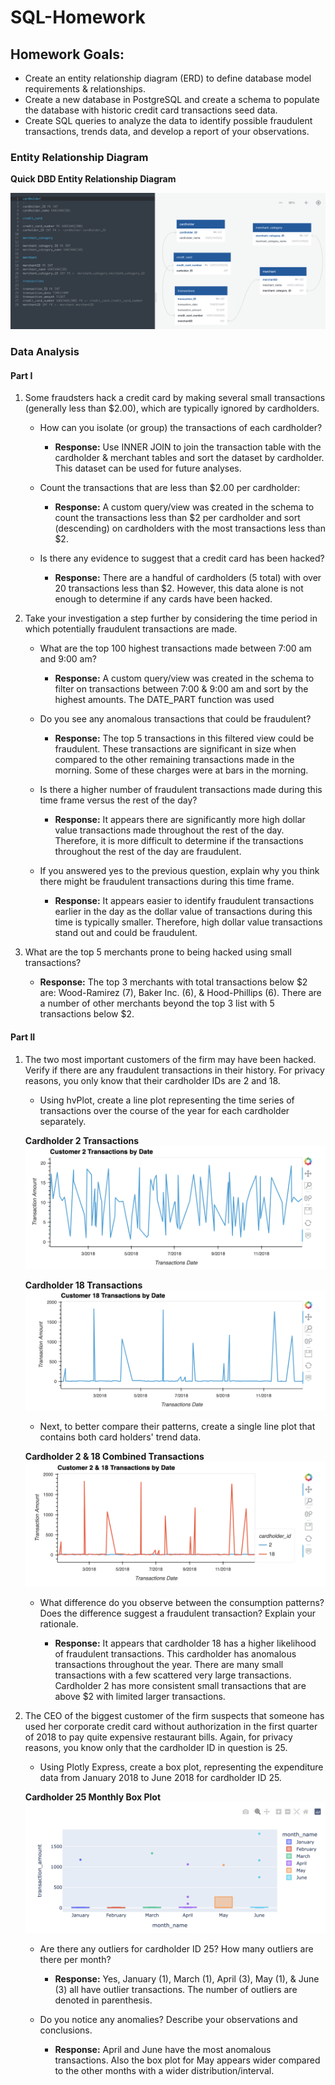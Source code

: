 # SQL-Homework

## Homework Goals:
- Create an entity relationship diagram (ERD) to define database model requirements & relationships.
- Create a new database in PostgreSQL and create a schema to populate the database with historic credit card transactions seed data.
- Create SQL queries to analyze the data to identify possible fraudulent transactions, trends data, and develop a report of your observations.

### Entity Relationship Diagram

**Quick DBD Entity Relationship Diagram**

![Entity Relationship Diagram](01_ERD/Database_ERD.jpg)

### Data Analysis

#### Part I

1. Some fraudsters hack a credit card by making several small transactions (generally less than $2.00), which are typically ignored by cardholders.
   
    - How can you isolate (or group) the transactions of each cardholder?
        - **Response:** Use INNER JOIN to join the transaction table with the cardholder & merchant tables and sort the dataset by cardholder.  This dataset can be used for future analyses.
   
    - Count the transactions that are less than $2.00 per cardholder:
        - **Response:** A custom query/view was created in the schema to count the transactions less than $2 per cardholder and sort (descending) on cardholders with the most transactions less than $2.
    
    - Is there any evidence to suggest that a credit card has been hacked?
        - **Response:** There are a handful of cardholders (5 total) with over 20 transactions less than $2. However, this data alone is not enough to determine if any cards have been hacked.

2. Take your investigation a step further by considering the time period in which potentially fraudulent transactions are made.
    
    - What are the top 100 highest transactions made between 7:00 am and 9:00 am?
        - **Response:** A custom query/view was created in the schema to filter on transactions between 7:00 & 9:00 am and sort by the highest amounts. The DATE_PART function was used
    
    - Do you see any anomalous transactions that could be fraudulent?
        - **Response:** The top 5 transactions in this filtered view could be fraudulent.  These transactions are significant in size when compared to the other remaining transactions made in the morning.  Some of these charges were at bars in the morning.
    
    - Is there a higher number of fraudulent transactions made during this time frame versus the rest of the day?
        - **Response:** It appears there are significantly more high dollar value transactions made throughout the rest of the day.  Therefore, it is more difficult to determine if the transactions throughout the rest of the day are fraudulent.
    
    - If you answered yes to the previous question, explain why you think there might be fraudulent transactions during this time frame.
        - **Response:** It appears easier to identify fraudulent transactions earlier in the day as the dollar value of transactions during this time is typically smaller.  Therefore, high dollar value transactions stand out and could be fraudulent.

3. What are the top 5 merchants prone to being hacked using small transactions?
    - **Response:** The top 3 merchants with total transactions below $2 are: Wood-Ramirez (7), Baker Inc. (6), & Hood-Phillips (6).  There are a number of other merchants beyond the top 3 list with 5 transactions below $2.

#### Part II

1. The two most important customers of the firm may have been hacked. Verify if there are any fraudulent transactions in their history. For privacy reasons, you only know that their cardholder IDs are 2 and 18.
    
    - Using hvPlot, create a line plot representing the time series of transactions over the course of the year for each cardholder separately.

    **Cardholder 2 Transactions**
    ![Cardholder ID 2](04_Visualizations/Cardholder2.jpg)

    **Cardholder 18 Transactions**
    ![Cardholder ID 18](04_Visualizations/Cardholder18.jpg)

    - Next, to better compare their patterns, create a single line plot that contains both card holders' trend data.

    **Cardholder 2 & 18 Combined Transactions**
    ![Cardholder ID 18](04_Visualizations/Cardholder2&18.jpg)

    - What difference do you observe between the consumption patterns? Does the difference suggest a fraudulent transaction? Explain your rationale.
        
        - **Response:** It appears that cardholder 18 has a higher likelihood of fraudulent transactions.  This cardholder has anomalous transactions throughout the year.  There are many small transactions with a few scattered very large transactions.  Cardholder 2 has more consistent small transactions that are above $2 with limited larger transactions.

2. The CEO of the biggest customer of the firm suspects that someone has used her corporate credit card without authorization in the first quarter of 2018 to pay quite expensive restaurant bills. Again, for privacy reasons, you know only that the cardholder ID in question is 25.
    
    - Using Plotly Express, create a box plot, representing the expenditure data from January 2018 to June 2018 for cardholder ID 25.

    **Cardholder 25 Monthly Box Plot**
    ![Cardholder ID 25](04_Visualizations/Cardholder25.jpg)

    - Are there any outliers for cardholder ID 25? How many outliers are there per month?
        - **Response:** Yes, January (1), March (1), April (3), May (1), & June (3) all have outlier transactions.  The number of outliers are denoted in parenthesis.
    
    - Do you notice any anomalies? Describe your observations and conclusions.
        - **Response:** April and June have the most anomalous transactions.  Also the box plot for May appears wider compared to the other months with a wider distribution/interval.